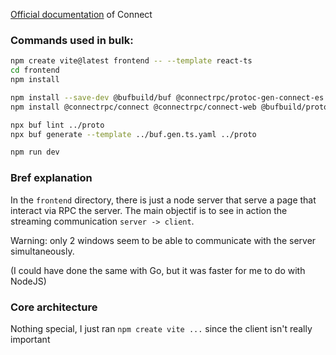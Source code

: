 [Official documentation](https://connectrpc.com/docs/web/getting-started) of Connect


### Commands used in bulk:

```sh
npm create vite@latest frontend -- --template react-ts
cd frontend
npm install

npm install --save-dev @bufbuild/buf @connectrpc/protoc-gen-connect-es @bufbuild/protoc-gen-es
npm install @connectrpc/connect @connectrpc/connect-web @bufbuild/protobuf

npx buf lint ../proto
npx buf generate --template ../buf.gen.ts.yaml ../proto

npm run dev
```

### Bref explanation

In the `frontend` directory, there is just a node server that serve a page that interact via RPC the server.
The main objectif is to see in action the streaming communication `server -> client`.

Warning: only 2 windows seem to be able to communicate with the server simultaneously.

(I could have done the same with Go, but it was faster for me to do with NodeJS)

### Core architecture

Nothing special, I just ran `npm create vite ...` since the client isn't really important